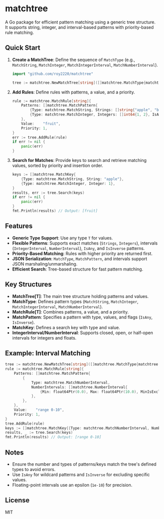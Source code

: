# matchtree

A Go package for efficient pattern matching using a generic tree structure. It supports string, integer, and interval-based patterns with priority-based rule matching.

## Quick Start
1. **Create a MatchTree**:
   Define the sequence of `MatchType` (e.g., `MatchString`, `MatchInteger`, `MatchIntegerInterval`, `MatchNumberInterval`).
   ```go
   import "github.com/roy2220/matchtree"

   tree := matchtree.NewMatchTree[string]([]matchtree.MatchType{matchtree.MatchString, matchtree.MatchInteger})
   ```

2. **Add Rules**:
   Define rules with patterns, a value, and a priority.
   ```go
   rule := matchtree.MatchRule[string]{
       Patterns: []matchtree.MatchPattern{
           {Type: matchtree.MatchString, Strings: []string{"apple", "banana"}, IsAny: false},
           {Type: matchtree.MatchInteger, Integers: []int64{1, 2}, IsAny: false},
       },
       Value:    "fruit",
       Priority: 1,
   }
   err := tree.AddRule(rule)
   if err != nil {
       panic(err)
   }
   ```

3. **Search for Matches**:
   Provide keys to search and retrieve matching values, sorted by priority and insertion order.
   ```go
   keys := []matchtree.MatchKey{
       {Type: matchtree.MatchString, String: "apple"},
       {Type: matchtree.MatchInteger, Integer: 1},
   }
   results, err := tree.Search(keys)
   if err != nil {
       panic(err)
   }
   fmt.Println(results) // Output: [fruit]
   ```

## Features
- **Generic Type Support**: Use any type `T` for values.
- **Flexible Patterns**: Supports exact matches (`Strings`, `Integers`), intervals (`IntegerInterval`, `NumberInterval`), `IsAny`, and `IsInverse` patterns.
- **Priority-Based Matching**: Rules with higher priority are returned first.
- **JSON Serialization**: `MatchType`, `MatchPattern`, and intervals support JSON marshaling/unmarshaling.
- **Efficient Search**: Tree-based structure for fast pattern matching.

## Key Structures
- **MatchTree[T]**: The main tree structure holding patterns and values.
- **MatchType**: Defines pattern types (`MatchString`, `MatchInteger`, `MatchIntegerInterval`, `MatchNumberInterval`).
- **MatchRule[T]**: Combines patterns, a value, and a priority.
- **MatchPattern**: Specifies a pattern with type, values, and flags (`IsAny`, `IsInverse`).
- **MatchKey**: Defines a search key with type and value.
- **IntegerInterval/NumberInterval**: Supports closed, open, or half-open intervals for integers and floats.

## Example: Interval Matching
```go
tree := matchtree.NewMatchTree[string]([]matchtree.MatchType{matchtree.MatchNumberInterval})
rule := matchtree.MatchRule[string]{
    Patterns: []matchtree.MatchPattern{
        {
            Type: matchtree.MatchNumberInterval,
            NumberIntervals: []matchtree.NumberInterval{
                {Min: float64Ptr(0.0), Max: float64Ptr(10.0), MinIsExcluded: false, MaxIsExcluded: false},
            },
        },
    },
    Value:    "range 0-10",
    Priority: 1,
}
tree.AddRule(rule)
keys := []matchtree.MatchKey{{Type: matchtree.MatchNumberInterval, Number: 5.0}}
results, _ := tree.Search(keys)
fmt.Println(results) // Output: [range 0-10]
```

## Notes
- Ensure the number and types of patterns/keys match the tree's defined types to avoid errors.
- Use `IsAny` for wildcard patterns and `IsInverse` for excluding specific values.
- Floating-point intervals use an epsilon (`1e-10`) for precision.

## License
MIT
